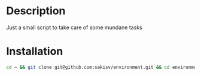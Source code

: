 # Description

Just a small script to take care of some mundane tasks

# Installation

```bash
cd ~ && git clone git@github.com:sakisv/environment.git && cd environment && bash setup.sh
```
